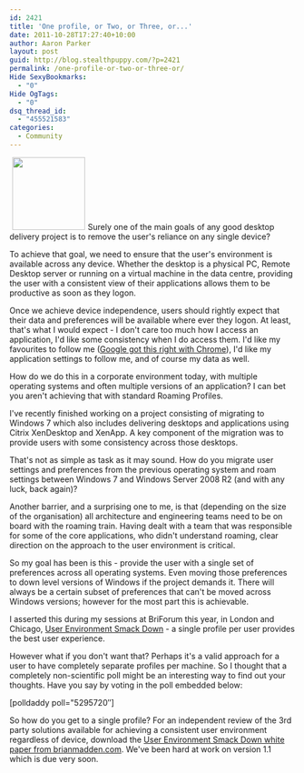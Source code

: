 ```yaml
---
id: 2421
title: 'One profile, or Two, or Three, or...'
date: 2011-10-28T17:27:40+10:00
author: Aaron Parker
layout: post
guid: http://blog.stealthpuppy.com/?p=2421
permalink: /one-profile-or-two-or-three-or/
Hide SexyBookmarks:
  - "0"
Hide OgTags:
  - "0"
dsq_thread_id:
  - "455521583"
categories:
  - Community
---
```

<img class="alignright size-full wp-image-2432" style="margin-left: 5px; margin-right: 5px;" title="User001" src="{{site.baseurl}}.com/media/2011/10/User001.png" alt="" width="128" height="128" />Surely one of the main goals of any good desktop delivery project is to remove the user's reliance on any single device?

To achieve that goal, we need to ensure that the user's environment is available across any device. Whether the desktop is a physical PC, Remote Desktop server or running on a virtual machine in the data centre, providing the user with a consistent view of their applications allows them to be productive as soon as they logon.

Once we achieve device independence, users should rightly expect that their data and preferences will be available where ever they logon. At least, that's what I would expect - I don't care too much how I access an application, I'd like some consistency when I do access them. I'd like my favourites to follow me ([Google got this right with Chrome](http://www.google.co.uk/support/chrome/bin/answer.py?answer=185277)), I'd like my application settings to follow me, and of course my data as well.

How do we do this in a corporate environment today, with multiple operating systems and often multiple versions of an application? I can bet you aren't achieving that with standard Roaming Profiles.

I've recently finished working on a project consisting of migrating to Windows 7 which also includes delivering desktops and applications using Citrix XenDesktop and XenApp. A key component of the migration was to provide users with some consistency across those desktops.

That's not as simple as task as it may sound. How do you migrate user settings and preferences from the previous operating system and roam settings between Windows 7 and Windows Server 2008 R2 (and with any luck, back again)?

Another barrier, and a surprising one to me, is that (depending on the size of the organisation) all architecture and engineering teams need to be on board with the roaming train. Having dealt with a team that was responsible for some of the core applications, who didn't understand roaming, clear direction on the approach to the user environment is critical.

So my goal has been is this - provide the user with a single set of preferences across all operating systems. Even moving those preferences to down level versions of Windows if the project demands it. There will always be a certain subset of preferences that can't be moved across Windows versions; however for the most part this is achievable.

I asserted this during my sessions at BriForum this year, in London and Chicago, [User Environment Smack Down](http://briforum.com/US/sessions.html#userenvironment) - a single profile per user provides the best user experience.

However what if you don't want that? Perhaps it's a valid approach for a user to have completely separate profiles per machine. So I thought that a completely non-scientific poll might be an interesting way to find out your thoughts. Have you say by voting in the poll embedded below:

[polldaddy poll="5295720&#8243;]

So how do you get to a single profile? For an independent review of the 3rd party solutions available for achieving a consistent user environment regardless of device, download the [User Environment Smack Down white paper from brianmadden.com](http://www.brianmadden.com/blogs/rubenspruijt/archive/2011/06/29/user-environment-management-smackdown-head-to-head-analysis-of-appsense-citrix-immidio-liquidware-labs-microsoft-quest-res-scense-tricerat-unidesk-and-vuem.aspx). We've been hard at work on version 1.1 which is due very soon.